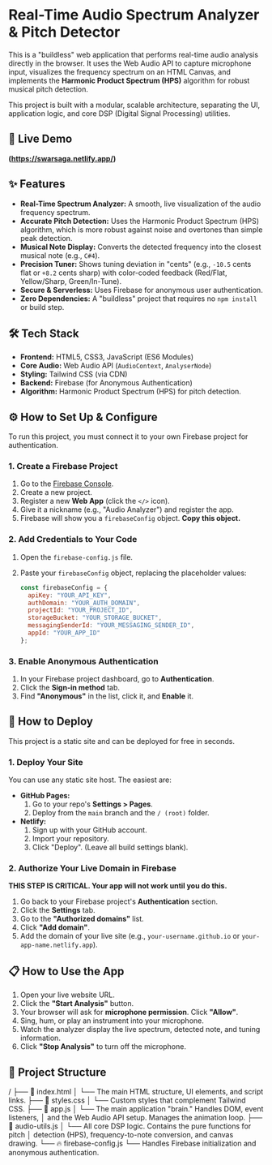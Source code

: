# Real-Time Audio Spectrum Analyzer & Pitch Detector

This is a "buildless" web application that performs real-time audio analysis directly in the browser. It uses the Web Audio API to capture microphone input, visualizes the frequency spectrum on an HTML Canvas, and implements the **Harmonic Product Spectrum (HPS)** algorithm for robust musical pitch detection.

This project is built with a modular, scalable architecture, separating the UI, application logic, and core DSP (Digital Signal Processing) utilities.

## 🚀 Live Demo

**(https://swarsaga.netlify.app/)**

## ✨ Features

* **Real-Time Spectrum Analyzer:** A smooth, live visualization of the audio frequency spectrum.
* **Accurate Pitch Detection:** Uses the Harmonic Product Spectrum (HPS) algorithm, which is more robust against noise and overtones than simple peak detection.
* **Musical Note Display:** Converts the detected frequency into the closest musical note (e.g., `C#4`).
* **Precision Tuner:** Shows tuning deviation in "cents" (e.g., `-10.5` cents flat or `+8.2` cents sharp) with color-coded feedback (Red/Flat, Yellow/Sharp, Green/In-Tune).
* **Secure & Serverless:** Uses Firebase for anonymous user authentication.
* **Zero Dependencies:** A "buildless" project that requires no `npm install` or build step.

## 🛠 Tech Stack

* **Frontend:** HTML5, CSS3, JavaScript (ES6 Modules)
* **Core Audio:** Web Audio API (`AudioContext`, `AnalyserNode`)
* **Styling:** Tailwind CSS (via CDN)
* **Backend:** Firebase (for Anonymous Authentication)
* **Algorithm:** Harmonic Product Spectrum (HPS) for pitch detection.

## ⚙️ How to Set Up & Configure

To run this project, you must connect it to your own Firebase project for authentication.

### 1. Create a Firebase Project

1.  Go to the [Firebase Console](https://console.firebase.google.com/).
2.  Create a new project.
3.  Register a new **Web App** (click the `</>` icon).
4.  Give it a nickname (e.g., "Audio Analyzer") and register the app.
5.  Firebase will show you a `firebaseConfig` object. **Copy this object.**

### 2. Add Credentials to Your Code

1.  Open the `firebase-config.js` file.
2.  Paste your `firebaseConfig` object, replacing the placeholder values:

    ```javascript
    const firebaseConfig = {
      apiKey: "YOUR_API_KEY",
      authDomain: "YOUR_AUTH_DOMAIN",
      projectId: "YOUR_PROJECT_ID",
      storageBucket: "YOUR_STORAGE_BUCKET",
      messagingSenderId: "YOUR_MESSAGING_SENDER_ID",
      appId: "YOUR_APP_ID"
    };
    ```

### 3. Enable Anonymous Authentication

1.  In your Firebase project dashboard, go to **Authentication**.
2.  Click the **Sign-in method** tab.
3.  Find **"Anonymous"** in the list, click it, and **Enable** it.

## 🚀 How to Deploy

This project is a static site and can be deployed for free in seconds.

### 1. Deploy Your Site

You can use any static site host. The easiest are:

* **GitHub Pages:**
    1.  Go to your repo's **Settings > Pages**.
    2.  Deploy from the `main` branch and the `/ (root)` folder.
* **Netlify:**
    1.  Sign up with your GitHub account.
    2.  Import your repository.
    3.  Click "Deploy". (Leave all build settings blank).

### 2. Authorize Your Live Domain in Firebase

**THIS STEP IS CRITICAL. Your app will not work until you do this.**

1.  Go back to your Firebase project's **Authentication** section.
2.  Click the **Settings** tab.
3.  Go to the **"Authorized domains"** list.
4.  Click **"Add domain"**.
5.  Add the domain of your live site (e.g., `your-username.github.io` or `your-app-name.netlify.app`).

## 📋 How to Use the App

1.  Open your live website URL.
2.  Click the **"Start Analysis"** button.
3.  Your browser will ask for **microphone permission**. Click **"Allow"**.
4.  Sing, hum, or play an instrument into your microphone.
5.  Watch the analyzer display the live spectrum, detected note, and tuning information.
6.  Click **"Stop Analysis"** to turn off the microphone.

## 📁 Project Structure

/
├── 📄 index.html
│   └── The main HTML structure, UI elements, and script links.
├── 🎨 styles.css
│   └── Custom styles that complement Tailwind CSS.
├── 🚀 app.js
│   └── The main application "brain." Handles DOM, event listeners,
│       and the Web Audio API setup. Manages the animation loop.
├── 🎵 audio-utils.js
│   └── All core DSP logic. Contains the pure functions for pitch
│       detection (HPS), frequency-to-note conversion, and canvas drawing.
└── 🔥 firebase-config.js
└── Handles Firebase initialization and anonymous authentication.
